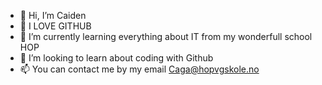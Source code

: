 - 👋 Hi, I’m Caiden
- 👀 I LOVE GITHUB
- 🌱 I’m currently learning everything about IT from my wonderfull school HOP
- 💞️ I’m looking to learn about coding with Github
- 📫 You can contact me by my email Caga@hopvgskole.no

